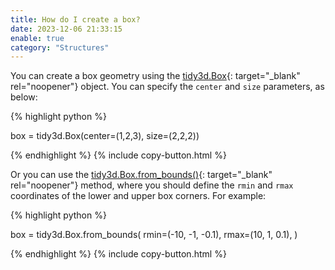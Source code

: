 ```yaml
---
title: How do I create a box?
date: 2023-12-06 21:33:15
enable: true
category: "Structures"
---
```

You can create a box geometry using the&nbsp;[tidy3d.Box](https://docs.flexcompute.com/projects/tidy3d/en/latest/_autosummary/tidy3d.Box.html#tidy3d-box){: target="_blank" rel="noopener"}&nbsp;object. You can specify the `center` and `size` parameters, as below:

<div markdown class="code-snippet">{% highlight python %}

box = tidy3d.Box(center=(1,2,3), size=(2,2,2))

{% endhighlight %}
{% include copy-button.html %}</div>

Or you can use the [tidy3d.Box.from\_bounds()](https://docs.flexcompute.com/projects/tidy3d/en/latest/_autosummary/tidy3d.Box.html#tidy3d.Box.from_bounds){: target="_blank" rel="noopener"} method, where you should define the `rmin` and `rmax` coordinates of the lower and upper box corners. For example:

<div markdown class="code-snippet">{% highlight python %}

box = tidy3d.Box.from_bounds(
  rmin=(-10, -1, -0.1),
  rmax=(10, 1, 0.1),
)

{% endhighlight %}
{% include copy-button.html %}</div>
